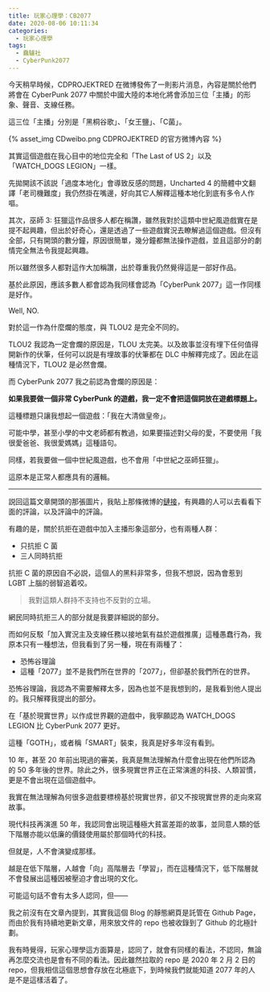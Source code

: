 ```yaml
---
title: 玩家心理學：CB2077
date: 2020-08-06 10:11:34
categories: 
  - 玩家心理學
tags: 
  - 蠢驢社
  - CyberPunk2077
---
```


今天稍早時候，CDPROJEKTRED 在微博發佈了一則影片消息，內容是關於他們將會在 CyberPunk 2077 中關於中國大陸的本地化將會添加三位「主播」的形象、聲音、支線任務。

這三位「主播」分別是「黑桐谷歌」、「女王鹽」、「C菌」。

{% asset_img CDweibo.png CDPROJEKTRED 的官方微博內容 %}

<!-- more -->

其實這個遊戲在我心目中的地位完全和「The Last of US 2」以及「WATCH_DOGS LEGION」一樣。

先拋開該不該説「過度本地化」會導致反感的問題，Uncharted 4 的簡體中文翻譯「老司機難度」我仍然掛在嘴邊，好向其它人解釋這種本地化到底有多令人作嘔。

其次，巫師 3: 狂獵這作品很多人都在稱讚，雖然我對於這類中世紀風遊戲實在是提不起興趣，但出於好奇心，還是透過了一些遊戲實況去瞭解過這個遊戲。但沒有全部，只有開頭的數分鐘，原因很簡單，幾分鐘都無法操作遊戲，並且這部分的劇情完全無法令我提起興趣。

所以雖然很多人都對這作大加稱讚，出於尊重我仍然覺得這是一部好作品。

基於此原因，應該多數人都會認為我同樣會認為「CyberPunk 2077」這一作同樣是好作。

Well, NO.

對於這一作為什麼爛的態度，與 TLOU2 是完全不同的。

TLOU2 我認為一定會爛的原因是，TLOU 太完美。以及故事並沒有埋下任何值得開新作的伏筆，任何可以説是有埋故事的伏筆都在 DLC 中解釋完成了。因此在這種情況下，TLOU2 是必然會爛。

而 CyberPunk 2077 我之前認為會爛的原因是：

**如果我要做一個非常 CyberPunk 的遊戲，我一定不會把這個詞放在遊戲標題上。**

這種標題只讓我想起一個遊戲：「我在大清做皇帝」。

可能中學，甚至小學的中文老師都有教過，如果要描述對父母的愛，不要使用「我很愛爸爸、我很愛媽媽」這種語句。

同樣，若我要做一個中世紀風遊戲，也不會用「中世紀之巫師狂獵」。

這原本是正常人都應具有的邏輯。

---

説回這篇文章開頭的那張圖片，我貼上那條微博的[鏈接](https://m.weibo.cn/detail/4534655715387376)，有興趣的人可以去看看下面的評論，以及評論中的評論。

有趣的是，關於抗拒在遊戲中加入主播形象這部分，也有兩種人群：

- 只抗拒 C 菌
- 三人同時抗拒

抗拒 C 菌的原因自不必説，這個人的黑料非常多，但我不想説，因為會惹到 LGBT 上腦的弱智追着咬。

> 我對這類人群持不支持也不反對的立場。

網民同時抗拒三人的部分就是我要詳細説的部分。

而如何反駁「加入實況主及支線任務以接地氣有益於遊戲推廣」這種愚蠢行為，我原本只有一種想法，但我看到了另一種，現在有兩種了：

- 恐怖谷理論
- 這種「2077」並不是我們所在世界的「2077」，但卻基於我們所在的世界。

恐怖谷理論，我認為不需要解釋太多，因為也並不是我想到的，是我看到他人提出的。我只解釋我提出的部分。

在「基於現實世界」以作成世界觀的遊戲中，我寧願認為 WATCH_DOGS LEGION 比 CyberPunk 2077 更好。

這種「GOTH」，或者稱「SMART」裝束，我真是好多年沒有看到。

10 年，甚至 20 年前出現過的審美，我真是無法理解為什麼會出現在他們所認為的 50 多年後的世界。除此之外，很多現實世界正在正常演進的科技、人類習慣，更是不會出現在這個遊戲中。

我實在無法理解為何很多遊戲要標榜基於現實世界，卻又不按現實世界的走向來寫故事。

現代科技再演進 50 年，我認同會出現這種極大貧富差距的故事，並同意人類的低下階層亦能以低廉的價錢使用屬於那個時代的科技。

但就是，人不會演變成那樣。

越是在低下階層，人越會「向」高階層去「學習」，而在這種情況下，低下階層就不會發展出這種因被壓迫才會出現的文化。

可能這句話不會有太多人認同，但——

我之前沒有在文章內提到，其實我這個 Blog 的靜態網頁是託管在 Github Page，而由於我有持續地更新文章，用來放文件的 repo 也被收錄到了 Github 的北極計劃。

我有時覺得，玩家心理學這方面算是，認同了，就會有同樣的看法，不認同，無論再怎麼交流也是會有不同的看法。因此雖然拉取的 repo 是 2020 年 2 月 2 日的 repo，但我相信這個思想會存放在北極底下，到時候我們就能知道 2077 年的人是不是這樣活着了。